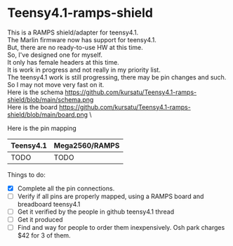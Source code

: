 # Teensy4.1-ramps-shield

This is a RAMPS shield/adapter for teensy4.1.\
The Marlin firmware now has support for teensy4.1.\
But, there are no ready-to-use HW at this time.\
So, I've designed one for myself.\
It only has female headers at this time.\
It is work in progress and not really in my priority list.\
The teensy4.1 work is still progressing, there may be pin changes and such.\
So I may not move very fast on it.\
Here is the schema https://github.com/kursatu/Teensy4.1-ramps-shield/blob/main/schema.png \
Here is the board https://github.com/kursatu/Teensy4.1-ramps-shield/blob/main/board.png \

Here is the pin mapping

Teensy4.1 | Mega2560/RAMPS
-|-
TODO | TODO

Things to do:
- [X] Complete all the pin connections. 
- [ ] Verify if all pins are properly mapped, using a RAMPS board and breadboard teensy4.1
- [ ] Get it verified by the people in github teensy4.1 thread
- [ ] Get it produced
- [ ] Find and way for people to order them inexpensively. Osh park charges $42 for 3 of them.
